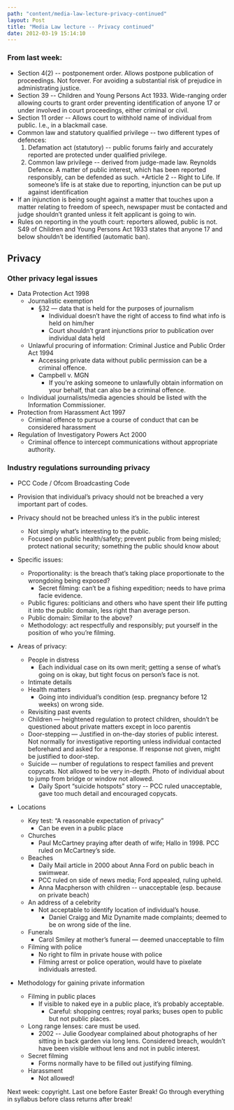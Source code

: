 ```yaml
---
path: "content/media-law-lecture-privacy-continued"
layout: Post
title: "Media Law lecture -- Privacy continued"
date: 2012-03-19 15:14:10
---
```


### From last week:
+ Section 4(2) -- postponement order. Allows postpone publication of proceedings. Not forever. For avoiding a substantial risk of prejudice in administrating justice.
+ Section 39 -- Children and Young Persons Act 1933. Wide-ranging order allowing courts to grant order preventing identification of anyone 17 or under involved in court proceedings, either criminal or civil.
+ Section 11 order -- Allows court to withhold name of individual from public. I.e., in a blackmail case.
+ Common law and statutory qualified privilege -- two different types of defences:
	1. Defamation act (statutory) -- public forums fairly and accurately reported are protected under qualified privilege.
	2. Common law privilege -- derived from judge-made law. Reynolds Defence. A matter of public interest, which has been reported responsibly, can be defended as such.
+Article 2 -- Right to Life. If someone’s life is at stake due to reporting, injunction can be put up against identification
+ If an injunction is being sought against a matter that touches upon a matter relating to freedom of speech, newspaper must be contacted and judge shouldn’t granted unless it felt applicant is going to win.
+ Rules on reporting in the youth court: reporters allowed, public is not. S49 of Children and Young Persons Act 1933 states that anyone 17 and below shouldn’t be identified (automatic ban).

## Privacy

### Other privacy legal issues
+ Data Protection Act 1998
	+ Journalistic exemption
		+ §32 — data that is held for the purposes of journalism
			+ Individual doesn’t have the right of access to find what info is held on him/her
			+ Court shouldn’t grant injunctions prior to publication over individual data held
	+ Unlawful procuring of information: Criminal Justice and Public Order Act 1994
		+ Accessing private data without public permission can be a criminal offence.
		+ Campbell v. MGN
			+ If you’re asking someone to unlawfully obtain information on your behalf, that can also be a criminal offence. 
	+ Individual journalists/media agencies should be listed with the Information Commissioner.
+ Protection from Harassment Act 1997
	+ Criminal offence to pursue a course of conduct that can be considered harassment
+ Regulation of Investigatory Powers Act 2000
	+ Criminal offence to intercept communications without appropriate authority.

### Industry regulations surrounding privacy

+ PCC Code / Ofcom Broadcasting Code
+ Provision that individual’s privacy should not be breached a very important part of codes.
+ Privacy should not be breached unless it’s in the public interest
	+ Not simply what’s interesting to the public.
	+ Focused on public health/safety; prevent public from being misled; protect national security; something the public should know about
+ Specific issues:
	+ Proportionality: is the breach that’s taking place proportionate to the wrongdoing being exposed?
		+ Secret filming: can’t be a fishing expedition; needs to have prima facie evidence.
	+ Public figures: politicians and others who have spent their life putting it into the public domain, less right than average person.
	+ Public domain: Similar to the above?
	+ Methodology: act respectfully and responsibly; put yourself in the position of who you’re filming.

+ Areas of privacy:
	+ People in distress
		+ Each individual case on its own merit; getting a sense of what’s going on is okay, but tight focus on person’s face is not.
	+ Intimate details
	+ Health matters
		+ Going into individual’s condition (esp. pregnancy before 12 weeks) on wrong side.
	+ Revisiting past events
	+ Children — heightened regulation to protect children, shouldn’t be questioned about private matters except in loco parentis 
	+ Door-stepping — Justified in on-the-day stories of public interest. Not normally for investigative reporting unless individual contacted beforehand and asked for a response. If response not given, might be justified to door-step. 
	+ Suicide — number of regulations to respect families and prevent copycats. Not allowed to be very in-depth. Photo of individual about to jump from bridge or window not allowed. 
		+ Daily Sport “suicide hotspots” story -- PCC ruled unacceptable, gave too much detail and encouraged copycats.
+ Locations
	+ Key test: “A reasonable expectation of privacy”
		+ Can be even in a public place
	+ Churches
		+ Paul McCartney praying after death of wife; Hallo in 1998. PCC ruled on McCartney’s side.
	+ Beaches
		+ Daily Mail article in 2000 about Anna Ford on public beach in swimwear.
		+ PCC ruled on side of news media; Ford appealed, ruling upheld.
		+ Anna Macpherson with children -- unacceptable (esp. because on private beach)
	+ An address of a celebrity
		+ Not acceptable to identify location of individual’s house.
			+ Daniel Craigg and Miz Dynamite made complaints; deemed to be on wrong side of the line.
	+ Funerals
		+ Carol Smiley at mother’s funeral — deemed unacceptable to film
	+ Filming with police
		+ No right to film in private house with police
		+ Filming arrest or police operation, would have to pixelate individuals arrested.
+ Methodology for gaining private information
	+ Filming in public places
		+ If visible to naked eye in a public place, it’s probably acceptable.
			+ Careful: shopping centres; royal parks; buses open to public but not public places.
	+ Long range lenses: care must be used.
		+ 2002 -- Julie Goodyear complained about photographs of her sitting in back garden via long lens. Considered breach, wouldn’t have been visible without lens and not in public interest.
	+ Secret filming
		+ Forms normally have to be filled out justifying filming.
	+ Harassment 
		+ Not allowed!

Next week: copyright. Last one before Easter Break! Go through everything in syllabus before class returns after break!
